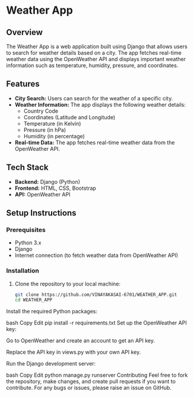 # Weather App

## Overview
The Weather App is a web application built using Django that allows users to search for weather details based on a city. The app fetches real-time weather data using the OpenWeather API and displays important weather information such as temperature, humidity, pressure, and coordinates.

## Features
- **City Search:** Users can search for the weather of a specific city.
- **Weather Information:** The app displays the following weather details:
  - Country Code
  - Coordinates (Latitude and Longitude)
  - Temperature (in Kelvin)
  - Pressure (in hPa)
  - Humidity (in percentage)
- **Real-time Data:** The app fetches real-time weather data from the OpenWeather API.

## Tech Stack
- **Backend:** Django (Python)
- **Frontend:** HTML, CSS, Bootstrap
- **API:** OpenWeather API

## Setup Instructions

### Prerequisites
- Python 3.x
- Django
- Internet connection (to fetch weather data from OpenWeather API)

### Installation

1. Clone the repository to your local machine:

   ```bash
   git clone https://github.com/VINAYAKASAI-6701/WEATHER_APP.git
   cd WEATHER_APP
Install the required Python packages:

bash
Copy
Edit
pip install -r requirements.txt
Set up the OpenWeather API key:

Go to OpenWeather and create an account to get an API key.

Replace the API key in views.py with your own API key.

Run the Django development server:

bash
Copy
Edit
python manage.py runserver
Contributing
Feel free to fork the repository, make changes, and create pull requests if you want to contribute. For any bugs or issues, please raise an issue on GitHub.
